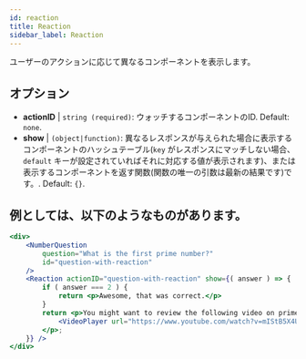 ```yaml
---
id: reaction 
title: Reaction
sidebar_label: Reaction
---
```


ユーザーのアクションに応じて異なるコンポーネントを表示します。

## オプション

* __actionID__ | `string (required)`: ウォッチするコンポーネントのID. Default: `none`.
* __show__ | `(object|function)`: 異なるレスポンスが与えられた場合に表示するコンポーネントのハッシュテーブル(`key` がレスポンスにマッチしない場合、`default` キーが設定されていればそれに対応する値が表示されます)、または表示するコンポーネントを返す関数(関数の唯一の引数は最新の結果です)です。. Default: `{}`.


## 例としては、以下のようなものがあります。

```jsx live
<div>
	<NumberQuestion
		question="What is the first prime number?"
		id="question-with-reaction"
	/>
	<Reaction actionID="question-with-reaction" show={( answer ) => {
		if ( answer === 2 ) {
			return <p>Awesome, that was correct.</p>
		}
		return <p>You might want to review the following video on prime numbers:
			<VideoPlayer url="https://www.youtube.com/watch?v=mIStB5X4U8M" />
		</p>;
	}} />
</div>
``` 


